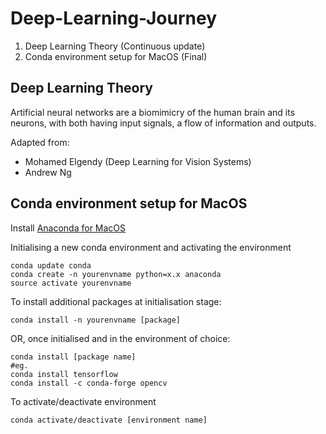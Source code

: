 # Deep-Learning-Journey

1) Deep Learning Theory (Continuous update)
2) Conda environment setup for MacOS (Final)

## Deep Learning Theory

Artificial neural networks are a biomimicry of the human brain and its neurons, with both having input signals, a flow of information and outputs.

Adapted from:
- Mohamed Elgendy (Deep Learning for Vision Systems)
- Andrew Ng

## Conda environment setup for MacOS

Install [Anaconda for MacOS](https://docs.anaconda.com/anaconda/install/mac-os/)

Initialising a new conda environment and activating the environment
```
conda update conda
conda create -n yourenvname python=x.x anaconda
source activate yourenvname
```

To install additional packages at initialisation stage:
```
conda install -n yourenvname [package]
```

OR, once initialised and in the environment of choice:
```
conda install [package name]
#eg. 
conda install tensorflow
conda install -c conda-forge opencv
```

To activate/deactivate environment
```
conda activate/deactivate [environment name]
```
